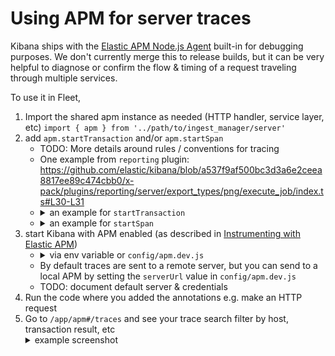 # Using APM for server traces
Kibana ships with the [Elastic APM Node.js Agent](https://github.com/elastic/apm-agent-nodejs) built-in for debugging purposes.  We don't currently merge this to release builds, but it can be very helpful to diagnose or confirm the flow & timing of a request traveling through multiple services. 

To use it in Fleet, 
  1. Import the shared apm instance as needed (HTTP handler, service layer, etc)
    `import { apm } from '../path/to/ingest_manager/server'`
  1. add <code>apm.startTransaction</code> and/or <code>apm.startSpan</code></summary>
      - TODO: More details around rules / conventions for tracing
      - One example from `reporting` plugin: 
      https://github.com/elastic/kibana/blob/a537f9af500bc3d3a6e2ceea8817ee89c474cbb0/x-pack/plugins/reporting/server/export_types/png/execute_job/index.ts#L30-L31
      - <details><summary>an example for <code>startTransaction</code></summary> <a href="https://www.elastic.co/guide/en/apm/agent/nodejs/current/transaction-api.html"><code>Transaction</code> docs</a><p><img width="700" alt="Screen Shot 2020-11-02 at 9 06 50 AM" src="https://user-images.githubusercontent.com/57655/97877262-e7b11800-1cea-11eb-9883-aeb4fb6b4554.png"></details>
      - <details><summary>an example for <code>startSpan</code></summary><a href="https://www.elastic.co/guide/en/apm/agent/nodejs/current/span-api.html"><code>Span</code> docs</a><p><img width="1008" alt="Screen Shot 2020-06-02 at 9 15 42 PM" src="https://user-images.githubusercontent.com/57655/83584866-590b5580-a516-11ea-8133-286353000d5c.png"></details>
  1. start Kibana with APM enabled (as described in [Instrumenting with Elastic APM](https://github.com/elastic/kibana/blob/master/docs/developer/getting-started/debugging.asciidoc#instrumenting-with-elastic-apm))
      - <details><summary>via env variable or <code>config/apm.dev.js</code></summary>
        <code>ELASTIC_APM_ACTIVE=true yarn start</code>
        <p>or <code>module.exports = {
          active: true,
        };</code>
        </details>
      - By default traces are sent to a remote server, but you can send to a local APM by setting the <code>serverUrl</code> value in  <code>config/apm.dev.js</code>
      - TODO: document default server & credentials
  1. Run the code where you added the annotations e.g. make an HTTP request
  1. Go to `/app/apm#/traces` and see your trace
    search filter by host, transaction result, etc
      <details><summary>example screenshot</summary><img width="2011" alt="Screen Shot 2020-05-19 at 9 06 15 PM" src="https://user-images.githubusercontent.com/57655/97878933-4a0b1800-1ced-11eb-982b-73aa13a2926b.png"></details>

